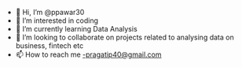 - 👋 Hi, I’m @ppawar30
- 👀 I’m interested in coding
- 🌱 I’m currently learning Data Analysis
- 💞️ I’m looking to collaborate on projects related to analysing data on business, fintech etc
- 📫 How to reach me -pragatip40@gmail.com

<!---
ppawar30/ppawar30 is a ✨ special ✨ repository because its `README.md` (this file) appears on your GitHub profile.
You can click the Preview link to take a look at your changes.
--->
